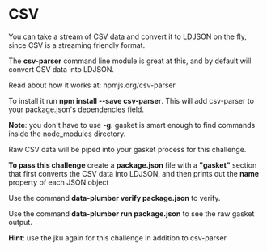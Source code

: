 # CSV

You can take a stream of CSV data and convert it to LDJSON on the fly, since
CSV is a streaming friendly format.

The **csv-parser** command line module is great at this, and by default will
convert CSV data into LDJSON.

Read about how it works at: npmjs.org/csv-parser

To install it run **npm install --save csv-parser**. This will add csv-parser
to your package.json's dependencies field.

**Note**: you don't have to use **-g**. gasket is smart enough to find
commands inside the node_modules directory.

Raw CSV data will be piped into your gasket process for this challenge.

**To pass this challenge** create a **package.json** file with a **"gasket"**
section that first converts the CSV data into LDJSON, and then prints out
the **name** property of each JSON object

Use the command **data-plumber verify package.json** to verify.

Use the command **data-plumber run package.json** to see the raw gasket output.

**Hint**: use the jku again for this challenge in addition to csv-parser
